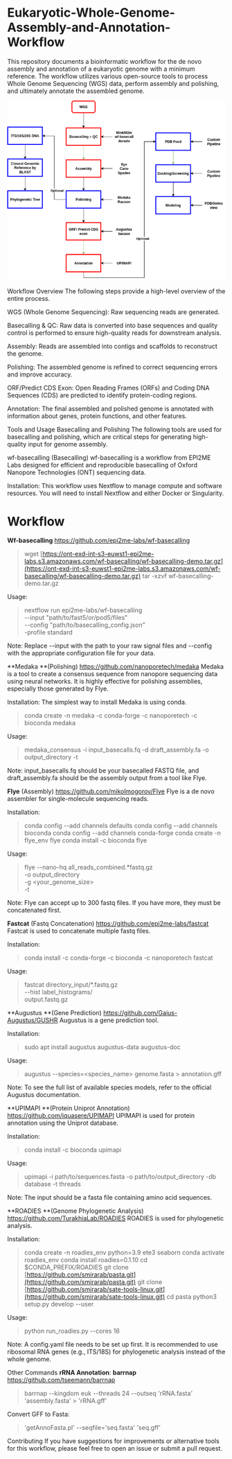 # Eukaryotic-Whole-Genome-Assembly-and-Annotation-Workflow
This repository documents a bioinformatic workflow for the de novo assembly and annotation of a eukaryotic genome with a minimum reference. The workflow utilizes various open-source tools to process Whole Genome Sequencing (WGS) data, perform assembly and polishing, and ultimately annotate the assembled genome.

![Workflow Image](workflow_overview.png)

Workflow Overview
The following steps provide a high-level overview of the entire process.

WGS (Whole Genome Sequencing): Raw sequencing reads are generated.

Basecalling & QC: Raw data is converted into base sequences and quality control is performed to ensure high-quality reads for downstream analysis.

Assembly: Reads are assembled into contigs and scaffolds to reconstruct the genome.

Polishing: The assembled genome is refined to correct sequencing errors and improve accuracy.

ORF/Predict CDS Exon: Open Reading Frames (ORFs) and Coding DNA Sequences (CDS) are predicted to identify protein-coding regions.

Annotation: The final assembled and polished genome is annotated with information about genes, protein functions, and other features.

Tools and Usage
Basecalling and Polishing
The following tools are used for basecalling and polishing, which are critical steps for generating high-quality input for genome assembly.

wf-basecalling (Basecalling)
wf-basecalling is a workflow from EPI2ME Labs designed for efficient and reproducible basecalling of Oxford Nanopore Technologies (ONT) sequencing data.

Installation:
This workflow uses Nextflow to manage compute and software resources. You will need to install Nextflow and either Docker or Singularity.

# Workflow
**Wf-basecalling**
https://github.com/epi2me-labs/wf-basecalling
> wget [https://ont-exd-int-s3-euwst1-epi2me-labs.s3.amazonaws.com/wf-basecalling/wf-basecalling-demo.tar.gz](https://ont-exd-int-s3-euwst1-epi2me-labs.s3.amazonaws.com/wf-basecalling/wf-basecalling-demo.tar.gz)
> tar -xzvf wf-basecalling-demo.tar.gz

Usage:

> nextflow run epi2me-labs/wf-basecalling \
> --input "path/to/fast5/or/pod5/files" \
> --config "path/to/basecalling_config.json" \
> -profile standard

Note: Replace --input with the path to your raw signal files and --config with the appropriate configuration file for your data.

**Medaka **(Polishing)
https://github.com/nanoporetech/medaka
Medaka is a tool to create a consensus sequence from nanopore sequencing data using neural networks. It is highly effective for polishing assemblies, especially those generated by Flye.

Installation:
The simplest way to install Medaka is using conda.

> conda create -n medaka -c conda-forge -c nanoporetech -c bioconda medaka

Usage:

> medaka_consensus -i input_basecalls.fq -d draft_assembly.fa -o output_directory -t <threads>

Note: input_basecalls.fq should be your basecalled FASTQ file, and draft_assembly.fa should be the assembly output from a tool like Flye.

**Flye** (Assembly)
https://github.com/mikolmogorov/Flye
Flye is a de novo assembler for single-molecule sequencing reads.

Installation:

> conda config --add channels defaults
> conda config --add channels bioconda
> conda config --add channels conda-forge
> conda create -n flye_env flye
> conda install -c bioconda flye

Usage:

> flye --nano-hq all_reads_combined.*fastq.gz \
> -o output_directory \
> -g <your_genome_size> \
> -t <threads>

Note: Flye can accept up to 300 fastq files. If you have more, they must be concatenated first.

**Fastcat** (Fastq Concatenation)
https://github.com/epi2me-labs/fastcat
Fastcat is used to concatenate multiple fastq files.

Installation:

> conda install -c conda-forge -c bioconda -c nanoporetech fastcat

Usage:

> fastcat directory_input/*.fastq.gz \
> --hist label_histograms/ \
> output.fastq.gz

**Augustus **(Gene Prediction)
https://github.com/Gaius-Augustus/GUSHR
Augustus is a gene prediction tool.

Installation:

> sudo apt install augustus augustus-data augustus-doc

Usage:

> augustus --species=<species_name> genome.fasta > annotation.gff

Note: To see the full list of available species models, refer to the official Augustus documentation.

**UPIMAPI **(Protein Uniprot Annotation)
https://github.com/iquasere/UPIMAPI
UPIMAPI is used for protein annotation using the Uniprot database.

Installation:

> conda install -c bioconda upimapi

Usage:

> upimapi -i path/to/sequences.fasta -o path/to/output_directory -db database -t threads

Note: The input should be a fasta file containing amino acid sequences.

**ROADIES **(Genome Phylogenetic Analysis)
https://github.com/TurakhiaLab/ROADIES
ROADIES is used for phylogenetic analysis.

Installation:

> conda create -n roadies_env python=3.9 ete3 seaborn
> conda activate roadies_env
> conda install roadies=0.1.10
> cd $CONDA_PREFIX/ROADIES 
> git clone [https://github.com/smirarab/pasta.git](https://github.com/smirarab/pasta.git)
> git clone [https://github.com/smirarab/sate-tools-linux.git](https://github.com/smirarab/sate-tools-linux.git)
> cd pasta
> python3 setup.py develop --user

Usage:

> python run_roadies.py --cores 16

Note: A config.yaml file needs to be set up first. It is recommended to use ribosomal RNA genes (e.g., ITS/18S) for phylogenetic analysis instead of the whole genome.

Other Commands
**rRNA Annotation**:
**barrnap**
https://github.com/tseemann/barrnap
> barrnap --kingdom euk --threads 24 --outseq 'rRNA.fasta' 'assembly.fasta' > 'rRNA.gff'

Convert GFF to Fasta:

> 'getAnnoFasta.pl' --seqfile='seq.fasta' 'seq.gff'

Contributing
If you have suggestions for improvements or alternative tools for this workflow, please feel free to open an issue or submit a pull request.
